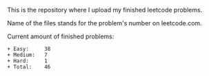 This is the repository where I upload my finished leetcode problems. 

Name of the files stands for the problem's number on leetcode.com. 

Current amount of finished problems:

    + Easy:     38
    + Medium:   7
    + Hard:     1
    + Total:    46
